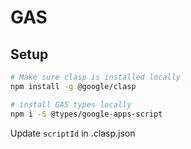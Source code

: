 # GAS

## Setup

```bash
# Make sure clasp is installed locally
npm install -g @google/clasp

# install GAS types locally
npm i -S @types/google-apps-script
```

Update `scriptId` in .clasp.json
